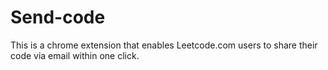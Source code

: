 # Send-code
This is a chrome extension that enables Leetcode.com users to share their code via email within one click.

